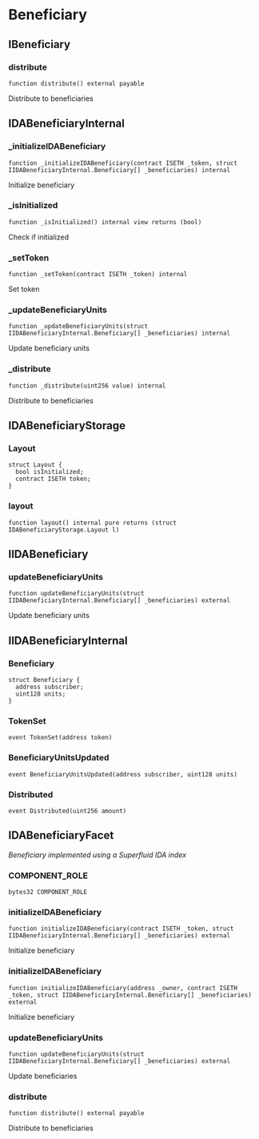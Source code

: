 # Beneficiary

## IBeneficiary

### distribute

```solidity
function distribute() external payable
```

Distribute to beneficiaries

## IDABeneficiaryInternal

### _initializeIDABeneficiary

```solidity
function _initializeIDABeneficiary(contract ISETH _token, struct IIDABeneficiaryInternal.Beneficiary[] _beneficiaries) internal
```

Initialize beneficiary

### _isInitialized

```solidity
function _isInitialized() internal view returns (bool)
```

Check if initialized

### _setToken

```solidity
function _setToken(contract ISETH _token) internal
```

Set token

### _updateBeneficiaryUnits

```solidity
function _updateBeneficiaryUnits(struct IIDABeneficiaryInternal.Beneficiary[] _beneficiaries) internal
```

Update beneficiary units

### _distribute

```solidity
function _distribute(uint256 value) internal
```

Distribute to beneficiaries

## IDABeneficiaryStorage

### Layout

```solidity
struct Layout {
  bool isInitialized;
  contract ISETH token;
}
```

### layout

```solidity
function layout() internal pure returns (struct IDABeneficiaryStorage.Layout l)
```

## IIDABeneficiary

### updateBeneficiaryUnits

```solidity
function updateBeneficiaryUnits(struct IIDABeneficiaryInternal.Beneficiary[] _beneficiaries) external
```

Update beneficiary units

## IIDABeneficiaryInternal

### Beneficiary

```solidity
struct Beneficiary {
  address subscriber;
  uint128 units;
}
```

### TokenSet

```solidity
event TokenSet(address token)
```

### BeneficiaryUnitsUpdated

```solidity
event BeneficiaryUnitsUpdated(address subscriber, uint128 units)
```

### Distributed

```solidity
event Distributed(uint256 amount)
```

## IDABeneficiaryFacet

_Beneficiary implemented using a Superfluid IDA index_

### COMPONENT_ROLE

```solidity
bytes32 COMPONENT_ROLE
```

### initializeIDABeneficiary

```solidity
function initializeIDABeneficiary(contract ISETH _token, struct IIDABeneficiaryInternal.Beneficiary[] _beneficiaries) external
```

Initialize beneficiary

### initializeIDABeneficiary

```solidity
function initializeIDABeneficiary(address _owner, contract ISETH _token, struct IIDABeneficiaryInternal.Beneficiary[] _beneficiaries) external
```

Initialize beneficiary

### updateBeneficiaryUnits

```solidity
function updateBeneficiaryUnits(struct IIDABeneficiaryInternal.Beneficiary[] _beneficiaries) external
```

Update beneficiaries

### distribute

```solidity
function distribute() external payable
```

Distribute to beneficiaries